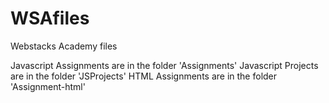 # WSAfiles
Webstacks Academy files

Javascript Assignments are in the folder 'Assignments'
Javascript Projects are in the folder 'JSProjects'
HTML Assignments are in the folder 'Assignment-html'
